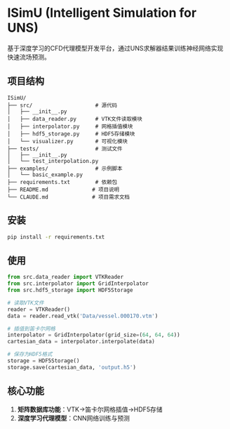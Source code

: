 # ISimU (Intelligent Simulation for UNS)

基于深度学习的CFD代理模型开发平台，通过UNS求解器结果训练神经网络实现快速流场预测。

## 项目结构

```
ISimU/
├── src/                    # 源代码
│   ├── __init__.py
│   ├── data_reader.py      # VTK文件读取模块
│   ├── interpolator.py     # 网格插值模块
│   ├── hdf5_storage.py     # HDF5存储模块
│   └── visualizer.py       # 可视化模块
├── tests/                  # 测试文件
│   ├── __init__.py
│   └── test_interpolation.py
├── examples/               # 示例脚本
│   └── basic_example.py
├── requirements.txt        # 依赖包
├── README.md              # 项目说明
└── CLAUDE.md              # 项目需求文档
```

## 安装

```bash
pip install -r requirements.txt
```

## 使用

```python
from src.data_reader import VTKReader
from src.interpolator import GridInterpolator
from src.hdf5_storage import HDF5Storage

# 读取VTK文件
reader = VTKReader()
data = reader.read_vtk('Data/vessel.000170.vtm')

# 插值到笛卡尔网格
interpolator = GridInterpolator(grid_size=(64, 64, 64))
cartesian_data = interpolator.interpolate(data)

# 保存为HDF5格式
storage = HDF5Storage()
storage.save(cartesian_data, 'output.h5')
```

## 核心功能

1. **矩阵数据库功能**：VTK→笛卡尔网格插值→HDF5存储
2. **深度学习代理模型**：CNN网络训练与预测